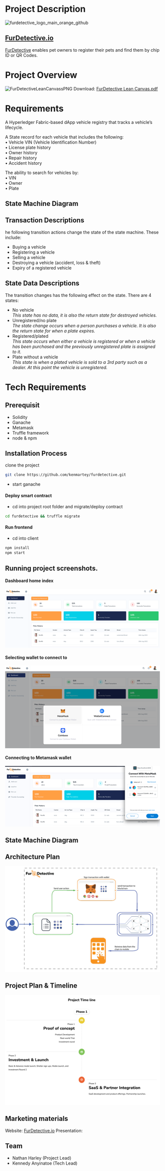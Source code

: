 # Project Description
![furdetective_logo_main_orange_github](https://user-images.githubusercontent.com/99918492/185279612-3eb568ea-a351-4f35-8ace-d6db3cc9856f.jpg)



## [FurDetective.io](https://furdetective.io)

[FurDetective](https://furdetective.io) enables pet owners to register their pets and find them by chip ID or QR Codes.

# Project Overview
![FurDetectiveLeanCanvassPNG](https://user-images.githubusercontent.com/99918492/185234704-d12fdaf5-20e3-42ed-9ff3-4425f7651710.png)
Download: [FurDetective Lean Canvas.pdf](https://github.com/kenmartey/furdetective/files/9365804/FurDetective.Lean.Canvas.pdf)

# Requirements

A Hyperledger Fabric-based dApp vehicle registry that tracks a vehicle’s lifecycle.

A State record for each vehicle that includes the following:  
• Vehicle VIN (Vehicle Identification Number)  
• License plate history  
• Owner history  
• Repair history  
• Accident history


The ability to search for vehicles by:  
• VIN  
• Owner  
• Plate

## State Machine Diagram

## Transaction Descriptions
he following transition actions change the state of the state machine. These include:

- Buying a vehicle
- Registering a vehicle
- Selling a vehicle
- Destroying a vehicle (accident, loss & theft)
- Expiry of a registered vehicle

## State Data Descriptions
The transition changes has the following effect on the state. There are 4 states:

- No vehicle  
  _This state has no data, it is also the return state for destroyed vehicles._
- Unregistered/no plate  
  _The state change occurs when a person purchases a vehicle. It is also the return state for when a plate expires._
- Registered/plated  
  _This state occurs when either a vehicle is registered or when a vehicle has been purchased and the previously unregistered plate is assigned to it._
- Plate without a vehicle  
  _This state is when a plated vehicle is sold to a 3rd party such as a dealer. At this point the vehicle is unregistered._

# Tech Requirements

## Prerequisit

- Solidity
- Ganache
- Metamask
- Truffle framework
- node & npm

## Installation Process

clone the project

```sh
git clone https://github.com/kenmartey/furdetective.git
```

- start ganache

#### Deploy smart contract

- cd into project root folder and migrate/deploy contract

```sh
cd furdetective && truffle migrate
```

#### Run frontend

- cd into client

```sh
npm install
npm start
```

## Running project screenshots.

#### Dashboard home index

![Dashboard Index](./client/src/styles/dasboard/assets/img/dashboard_index.png)

#### Selecting wallet to connect to

![Dashboard Index](./client/src/styles/dasboard/assets/img/wallet_selection.png)

#### Connecting to Metamask wallet

![Dashboard Index](./client/src/styles/dasboard/assets/img/metamask_wallet.png)

## State Machine Diagram

## Architecture Plan
![Dashboard Index](./client/src/styles/dasboard/assets/img/architecture_plan.jpg)

## Project Plan & Timeline
![Dashboard Index](./client/src/styles/dasboard/assets/img/project_timeline.png)

## Marketing materials
Website: [FurDetective.io](https://furdetective.io)
Presentation: 


## Team

- Nathan Harley (Project Lead)
- Kennedy Anyinatoe (Tech Lead)
